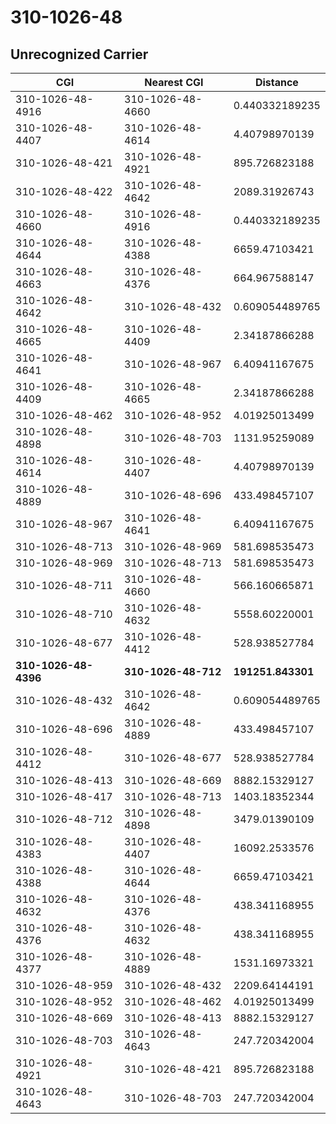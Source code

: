 # 310-1026-48
## Unrecognized Carrier


| CGI | Nearest CGI | Distance |
|-----|-------------|----------|
| 310-1026-48-4916 | 310-1026-48-4660 | 0.440332189235 |
| 310-1026-48-4407 | 310-1026-48-4614 | 4.40798970139 |
| 310-1026-48-421 | 310-1026-48-4921 | 895.726823188 |
| 310-1026-48-422 | 310-1026-48-4642 | 2089.31926743 |
| 310-1026-48-4660 | 310-1026-48-4916 | 0.440332189235 |
| 310-1026-48-4644 | 310-1026-48-4388 | 6659.47103421 |
| 310-1026-48-4663 | 310-1026-48-4376 | 664.967588147 |
| 310-1026-48-4642 | 310-1026-48-432 | 0.609054489765 |
| 310-1026-48-4665 | 310-1026-48-4409 | 2.34187866288 |
| 310-1026-48-4641 | 310-1026-48-967 | 6.40941167675 |
| 310-1026-48-4409 | 310-1026-48-4665 | 2.34187866288 |
| 310-1026-48-462 | 310-1026-48-952 | 4.01925013499 |
| 310-1026-48-4898 | 310-1026-48-703 | 1131.95259089 |
| 310-1026-48-4614 | 310-1026-48-4407 | 4.40798970139 |
| 310-1026-48-4889 | 310-1026-48-696 | 433.498457107 |
| 310-1026-48-967 | 310-1026-48-4641 | 6.40941167675 |
| 310-1026-48-713 | 310-1026-48-969 | 581.698535473 |
| 310-1026-48-969 | 310-1026-48-713 | 581.698535473 |
| 310-1026-48-711 | 310-1026-48-4660 | 566.160665871 |
| 310-1026-48-710 | 310-1026-48-4632 | 5558.60220001 |
| 310-1026-48-677 | 310-1026-48-4412 | 528.938527784 |
| **310-1026-48-4396** | **310-1026-48-712** | **191251.843301** |
| 310-1026-48-432 | 310-1026-48-4642 | 0.609054489765 |
| 310-1026-48-696 | 310-1026-48-4889 | 433.498457107 |
| 310-1026-48-4412 | 310-1026-48-677 | 528.938527784 |
| 310-1026-48-413 | 310-1026-48-669 | 8882.15329127 |
| 310-1026-48-417 | 310-1026-48-713 | 1403.18352344 |
| 310-1026-48-712 | 310-1026-48-4898 | 3479.01390109 |
| 310-1026-48-4383 | 310-1026-48-4407 | 16092.2533576 |
| 310-1026-48-4388 | 310-1026-48-4644 | 6659.47103421 |
| 310-1026-48-4632 | 310-1026-48-4376 | 438.341168955 |
| 310-1026-48-4376 | 310-1026-48-4632 | 438.341168955 |
| 310-1026-48-4377 | 310-1026-48-4889 | 1531.16973321 |
| 310-1026-48-959 | 310-1026-48-432 | 2209.64144191 |
| 310-1026-48-952 | 310-1026-48-462 | 4.01925013499 |
| 310-1026-48-669 | 310-1026-48-413 | 8882.15329127 |
| 310-1026-48-703 | 310-1026-48-4643 | 247.720342004 |
| 310-1026-48-4921 | 310-1026-48-421 | 895.726823188 |
| 310-1026-48-4643 | 310-1026-48-703 | 247.720342004 |
